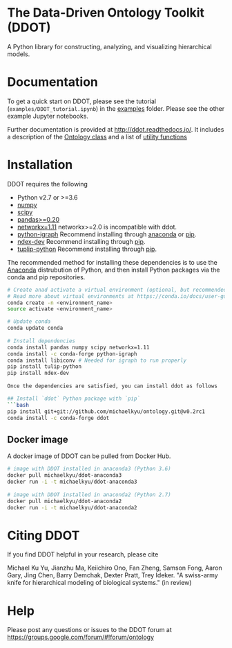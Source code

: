 # The Data-Driven Ontology Toolkit (DDOT)
A Python library for constructing, analyzing, and visualizing hierarchical models.

# Documentation

To get a quick start on DDOT, please see the tutorial (`examples/DDOT_tutorial.ipynb`) in the [examples](examples) folder. Please see the other example Jupyter notebooks.

Further documentation is provided at http://ddot.readthedocs.io/. It includes a description of the [Ontology class](http://ddot.readthedocs.io/en/latest/ontology.html) and a list of [utility functions](http://ddot.readthedocs.io/en/latest/utils.html)

# Installation

DDOT requires the following

* Python v2.7 or >=3.6
* [numpy](https://docs.scipy.org/doc/)
* [scipy](https://docs.scipy.org/doc/)
* [pandas>=0.20](http://pandas.pydata.org/)
* [networkx=1.11](https://networkx.github.io/) networkx>=2.0 is incompatible with ddot.
* [python-igraph](http://igraph.org/python/) Recommend installing through [anaconda](https://anaconda.org/conda-forge/python-igraph) or [pip](https://pypi.python.org/pypi/python-igraph/0.7).
* [ndex-dev](https://github.com/ndexbio/ndex-python) Recommend installing through [pip](https://pypi.python.org/pypi/ndex-dev).
* [tuplip-python](https://pypi.python.org/pypi/tulip-python) Recommend installing through [pip](https://pypi.python.org/pypi/tulip-python).

The recommended method for installing these dependencies is to use the [Anaconda](https://conda.io/docs/user-guide/install/download.html) distrubution of Python, and then install Python packages via the conda and pip repositories.

  ```bash
  # Create anad activate a virtual environment (optional, but recommended).
  # Read more about virtual environments at https://conda.io/docs/user-guide/tasks/manage-environments.html
  conda create -n <environment_name>
  source activate <environment_name>

  # Update conda
  conda update conda
   
  # Install dependencies
  conda install pandas numpy scipy networkx=1.11
  conda install -c conda-forge python-igraph
  conda install libiconv # Needed for igraph to run properly
  pip install tulip-python
  pip install ndex-dev
   
Once the dependencies are satisfied, you can install ddot as follows

## Install `ddot` Python package with `pip`
  ```bash
  pip install git+git://github.com/michaelkyu/ontology.git@v0.2rc1
  conda install -c conda-forge ddot
  ```

## Docker image

A docker image of DDOT can be pulled from Docker Hub.

```bash
# image with DDOT installed in anaconda3 (Python 3.6)
docker pull michaelkyu/ddot-anaconda3
docker run -i -t michaelkyu/ddot-anaconda3
   
# image with DDOT installed in anaconda2 (Python 2.7)
docker pull michaelkyu/ddot-anaconda2
docker run -i -t michaelkyu/ddot-anaconda2
```


# Citing DDOT

If you find DDOT helpful in your research, please cite

Michael Ku Yu, Jianzhu Ma, Keiichiro Ono, Fan Zheng, Samson Fong,
Aaron Gary, Jing Chen, Barry Demchak, Dexter Pratt, Trey Ideker. "A
swiss-army knife for hierarchical modeling of biological systems." (in
review)

# Help

Please post any questions or issues to the DDOT forum at https://groups.google.com/forum/#!forum/ontology
